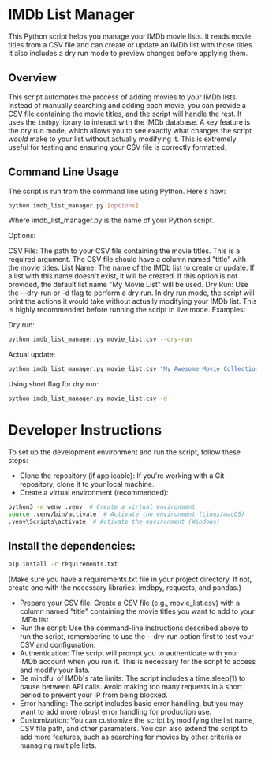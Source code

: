 # IMDb List Manager

This Python script helps you manage your IMDb movie lists. It reads movie titles from a CSV file and can create or update an IMDb list with those titles.  It also includes a dry run mode to preview changes before applying them.

## Overview

This script automates the process of adding movies to your IMDb lists.  Instead of manually searching and adding each movie, you can provide a CSV file containing the movie titles, and the script will handle the rest.  It uses the `imdbpy` library to interact with the IMDb database.  A key feature is the dry run mode, which allows you to see exactly what changes the script *would* make to your list without actually modifying it. This is extremely useful for testing and ensuring your CSV file is correctly formatted.

## Command Line Usage

The script is run from the command line using Python.  Here's how:

```bash
python imdb_list_manager.py [options]
```
Where imdb_list_manager.py is the name of your Python script.

Options:

CSV File: The path to your CSV file containing the movie titles. This is a required argument. The CSV file should have a column named "title" with the movie titles.
List Name: The name of the IMDb list to create or update. If a list with this name doesn't exist, it will be created. If this option is not provided, the default list name "My Movie List" will be used.
Dry Run: Use the --dry-run or -d flag to perform a dry run. In dry run mode, the script will print the actions it would take without actually modifying your IMDb list. This is highly recommended before running the script in live mode.
Examples:

Dry run:
```bash
python imdb_list_manager.py movie_list.csv --dry-run
```

Actual update: 
```bash
python imdb_list_manager.py movie_list.csv "My Awesome Movie Collection"
```

Using short flag for dry run:
```bash
python imdb_list_manager.py movie_list.csv -d
```

# Developer Instructions

To set up the development environment and run the script, follow these steps:

- Clone the repository (if applicable): If you're working with a Git repository, clone it to your local machine.
- Create a virtual environment (recommended):

```bash
python3 -m venv .venv  # Create a virtual environment
source .venv/bin/activate  # Activate the environment (Linux/macOS)
.venv\Scripts\activate  # Activate the environment (Windows)
```

## Install the dependencies:

```bash
pip install -r requirements.txt
```

(Make sure you have a requirements.txt file in your project directory.  If not, create one with the necessary libraries: imdbpy, requests, and pandas.)

- Prepare your CSV file: Create a CSV file (e.g., movie_list.csv) with a column named "title" containing the movie titles you want to add to your IMDb list.
- Run the script: Use the command-line instructions described above to run the script, remembering to use the --dry-run option first to test your CSV and configuration.
- Authentication: The script will prompt you to authenticate with your IMDb account when you run it.  This is necessary for the script to access and modify your lists.
- Be mindful of IMDb's rate limits: The script includes a time.sleep(1) to pause between API calls.  Avoid making too many requests in a short period to prevent your IP from being blocked.
- Error handling: The script includes basic error handling, but you may want to add more robust error handling for production use.
- Customization: You can customize the script by modifying the list name, CSV file path, and other parameters.  You can also extend the script to add more features, such as searching for movies by other criteria or managing multiple lists.
